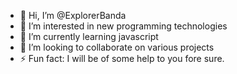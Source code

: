 - 👋 Hi, I’m @ExplorerBanda
- 👀 I’m interested in new programming technologies
- 🌱 I’m currently learning javascript
- 💞️ I’m looking to collaborate on various projects
- ⚡ Fun fact: I will be of some help to you fore sure.

<!---
ExplorerBanda/ExplorerBanda is a ✨ special ✨ repository because its `README.md` (this file) appears on your GitHub profile.
You can click the Preview link to take a look at your changes.
--->
